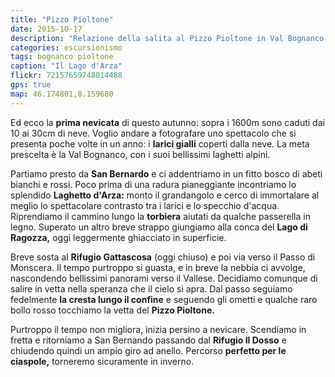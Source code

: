 ```yaml
---
title: "Pizzo Pioltone"
date: 2015-10-17
description: "Relazione della salita al Pizzo Pioltone in Val Bognanco con partenza da San Bernardo"
categories: escursionismo
tags: bognanco pioltone  
caption: "Il Lago d'Arza"
flickr: 72157659748014488
gps: true
map: 46.174801,8.159680
---
```


Ed ecco la **prima nevicata** di questo autunno: sopra i 1600m sono caduti dai 10 ai 30cm di neve. Voglio andare a fotografare uno spettacolo che si presenta poche volte in un anno: i **larici gialli** coperti dalla neve. La meta prescelta è la Val Bognanco, con i suoi bellissimi laghetti alpini.

Partiamo presto da **San Bernardo** e ci addentriamo in un fitto bosco di abeti bianchi e rossi. Poco prima di una radura pianeggiante incontriamo lo splendido **Laghetto d'Arza:** monto il grandangolo e cerco di immortalare al meglio lo spettacolare contrasto tra i larici e lo specchio d'acqua. Riprendiamo il cammino lungo la **torbiera** aiutati da qualche passerella in legno. Superato un altro breve strappo giungiamo alla conca del **Lago di Ragozza,** oggi leggermente ghiacciato in superficie.

Breve sosta al **Rifugio Gattascosa** (oggi chiuso) e poi via verso il Passo di Monscera. Il tempo purtroppo si guasta, e in breve la nebbia ci avvolge, nascondendo bellissimi panorami verso il Vallese. Decidiamo comunque di salire in vetta nella speranza che il cielo si apra. Dal passo seguiamo fedelmente **la cresta lungo il confine** e seguendo gli ometti e qualche raro bollo rosso tocchiamo la vetta del **Pizzo Pioltone.**

Purtroppo il tempo non migliora, inizia persino a nevicare. Scendiamo in fretta e ritorniamo a San Bernando passando dal **Rifugio Il Dosso** e chiudendo quindi un ampio giro ad anello. Percorso **perfetto per le ciaspole,** torneremo sicuramente in inverno.